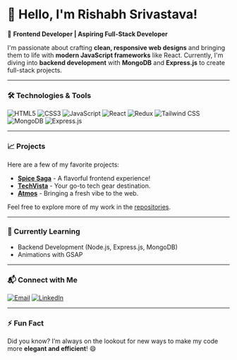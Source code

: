 # 👋 Hello, I'm Rishabh Srivastava!

🌟 **Frontend Developer | Aspiring Full-Stack Developer**

I'm passionate about crafting **clean, responsive web designs** and bringing them to life with **modern JavaScript frameworks** like React. Currently, I'm diving into **backend development** with **MongoDB** and **Express.js** to create full-stack projects.

---

### 🛠️ Technologies & Tools

![HTML5](https://img.shields.io/badge/HTML5-%23E34F26.svg?&style=flat-square&logo=html5&logoColor=white)
![CSS3](https://img.shields.io/badge/CSS3-%231572B6.svg?&style=flat-square&logo=css3&logoColor=white)
![JavaScript](https://img.shields.io/badge/JavaScript-%23F7DF1E.svg?&style=flat-square&logo=javascript&logoColor=black)
![React](https://img.shields.io/badge/React-%2361DAFB.svg?&style=flat-square&logo=react&logoColor=black)
![Redux](https://img.shields.io/badge/Redux-%23764ABC.svg?&style=flat-square&logo=redux&logoColor=white)
![Tailwind CSS](https://img.shields.io/badge/TailwindCSS-%2338B2AC.svg?&style=flat-square&logo=tailwind-css&logoColor=white)
![MongoDB](https://img.shields.io/badge/MongoDB-%2347A248.svg?&style=flat-square&logo=mongodb&logoColor=white)
![Express.js](https://img.shields.io/badge/Express.js-%23404D59.svg?&style=flat-square&logo=express&logoColor=white)

---

### 📈 Projects

Here are a few of my favorite projects:
- **[Spice Saga](https://rishabh0777.github.io/spice_saga/)** - A flavorful frontend experience!
- **[TechVista](https://rishabh0777.github.io/techvista/)** - Your go-to tech gear destination.
- **[Atmos](https://rishabh0777.github.io/Atmos/)** - Bringing a fresh vibe to the web.

Feel free to explore more of my work in the [repositories](https://github.com/Rishabh0777?tab=repositories).

---

### 🌱 Currently Learning

- Backend Development (Node.js, Express.js, MongoDB)
- Animations with GSAP

---

### 📬 Connect with Me

[![Email](https://img.shields.io/badge/Email-rishabhsrivastava7777%40gmail.com-red)](mailto:rishabhsrivastava7777@gmail.com)
[![LinkedIn](https://img.shields.io/badge/LinkedIn-Rishabh%20Srivastava-blue)](https://www.linkedin.com/in/rishabh-srivastava)

---

### ⚡ Fun Fact
Did you know? I’m always on the lookout for new ways to make my code more **elegant and efficient**! 😄
